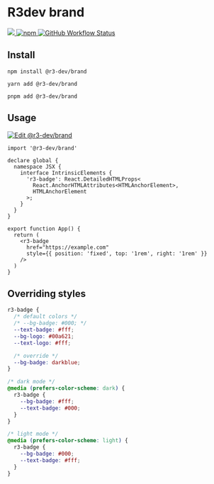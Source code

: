 # R3dev brand

<p align="left">
  <a href="https://www.upwork.com/o/companies/~01e5f1563365e3c1b5/">
    <picture>
      <source media="(prefers-color-scheme: dark)" srcset="https://r3-dev.github.io/brand/badge-light.svg">
      <img src="https://r3-dev.github.io/brand/badge-dark.svg" />
    </picture>
  </a>

  <a href="https://www.npmjs.com/package/@r3-dev/brand">
    <img alt="npm" src="https://img.shields.io/npm/v/@r3-dev/brand">
  </a>

  <a href="https://github.com/r3-dev/brand/actions">
    <img alt="GitHub Workflow Status" src="https://img.shields.io/github/actions/workflow/status/r3-dev/brand/gh-pages.yaml?branch=master">
  </a>
</p>

## Install

```
npm install @r3-dev/brand
```

```
yarn add @r3-dev/brand
```

```
pnpm add @r3-dev/brand
```

## Usage

[![Edit @r3-dev/brand](https://codesandbox.io/static/img/play-codesandbox.svg)](https://codesandbox.io/s/r3-dev-brand-z6f766?fontsize=14&hidenavigation=1&theme=dark)

```tsx
import '@r3-dev/brand'

declare global {
  namespace JSX {
    interface IntrinsicElements {
      'r3-badge': React.DetailedHTMLProps<
        React.AnchorHTMLAttributes<HTMLAnchorElement>,
        HTMLAnchorElement
      >;
    }
  }
}

export function App() {
  return (
    <r3-badge
      href="https://example.com"
      style={{ position: 'fixed', top: '1rem', right: '1rem' }}
    />
  )
}
```

## Overriding styles

```css
r3-badge {
  /* default colors */
  /* --bg-badge: #000; */
  --text-badge: #fff;
  --bg-logo: #00a621;
  --text-logo: #fff;

  /* override */
  --bg-badge: darkblue;
}

/* dark mode */
@media (prefers-color-scheme: dark) {
  r3-badge {
    --bg-badge: #fff;
    --text-badge: #000;
  }
}

/* light mode */
@media (prefers-color-scheme: light) {
  r3-badge {
    --bg-badge: #000;
    --text-badge: #fff;
  }
}

```